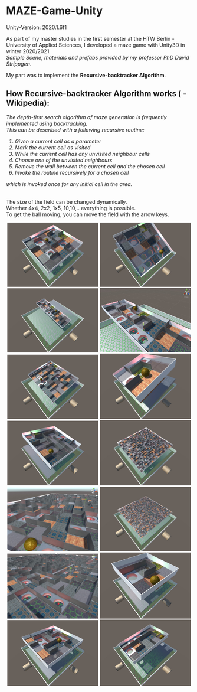 # MAZE-Game-Unity

Unity-Version: 2020.1.6f1</br>

As part of my master studies in the first semester at the HTW Berlin - University of Applied Sciences, I developed a maze game with Unity3D in winter 2020/2021.<br>
<i>Sample Scene, materials and prefabs provided by my professor PhD David Strippgen</i>.

My part was to implement the <b>Recursive-backtracker Algorithm</b>.
</br>
## How Recursive-backtracker Algorithm works ( - Wikipedia):

<i>The depth-first search algorithm of maze generation is frequently implemented using backtracking.</br> 
This can be described with a following recursive routine:

1. Given a current cell as a parameter
2. Mark the current cell as visited
3. While the current cell has any unvisited neighbour cells
4. Choose one of the unvisited neighbours
5. Remove the wall between the current cell and the chosen cell
6. Invoke the routine recursively for a chosen cell

which is invoked once for any initial cell in the area.</i>
</br></br>

The size of the field can be changed dynamically.<br> 
Whether 4x4, 2x2, 1x5, 10,10,.. everything is possible.</br>
To get the ball moving, you can move the field with the arrow keys.</br>

<p align="center">
    <img src="./docs/maze1_2_2.jpg"  width="49%" height="49%">
    <img src="./docs/maze2_2_2.jpg"  width="49%" height="49%">
    <img src="./docs/maze3_1_5.jpg"  width="49%" height="49%">
    <img src="./docs/maze4_1_5.jpg"  width="49%" height="49%">
    <img src="./docs/maze5_3_4.jpg"  width="49%" height="49%">
    <img src="./docs/maze6_1_1.jpg"  width="49%" height="49%">
    <img src="./docs/maze6_2_2.jpg"  width="49%" height="49%">
    <img src="./docs/maze7_10_10.jpg"  width="49%" height="49%">
    <img src="./docs/maze8_10_10.jpg"  width="49%" height="49%">
    <img src="./docs/maze9_20_20.jpg"  width="49%" height="49%">
    <img src="./docs/maze10_20_20.jpg"  width="49%" height="49%">
    <img src="./docs/maze12_1_1.jpg"  width="49%" height="49%">
    <img src="./docs/maze13_2_2.jpg"  width="49%" height="49%">
    <img src="./docs/maze14_2_1.jpg"  width="49%" height="49%">
</p>
